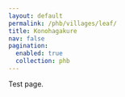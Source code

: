 ```yaml
---
layout: default
permalink: /phb/villages/leaf/
title: Konohagakure
nav: false
pagination:
  enabled: true
  collection: phb
---
```


Test page.
